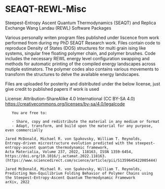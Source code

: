 # SEAQT-REWL-Misc
Steepest-Entropy Ascent Quantum Thermodynamics (SEAQT) and Replica Exchange Wang Landau (REWL) Software Packages

Various personally writen program files published under liscence from work performed from during my PhD SEAQT Research work. Files contain code to reproduce Density of States (DOS) structures for multi grain ising like systems, singular free floating polymer chain, and polymer brushes. Code includes the necessary REWL energy level configuration swapping and methods for automatic printing of the compiled energy landscapes across mutiple estimators. The polymer codes also contains various movements to transform the structures to delve the available energy landscapes.

Files are uploaded for posterity and distributed under the below license, just give credit to published papers if work is used

  License: Attribution-ShareAlike 4.0 International (CC BY-SA 4.0)
		   https://creativecommons.org/licenses/by-sa/4.0/legalcode

	   You are free to:

	   - Share, copy and redistribute the material in any medium or format
	   - Adapt, transform, and build upon the material for any purpose, even commercially

	Jared McDonald, Michael R. von Spakovsky, William T. Reynolds,
	Entropy-driven microstructure evolution predicted with the steepest-entropy-ascent quantum thermodynamic framework,
	Acta Materialia, Volume 237, 2022, 118163, ISSN 1359-6454,
	https://doi.org/10.1016/j.actamat.2022.118163.
	(https://www.sciencedirect.com/science/article/pii/S1359645422005444)

	Jared McDonald, Michael R. von Spakovsky, William T. Reynolds,
	Predicting Non-Equilibrium Folding Behavior of Polymer Chains using the Steepest-Entropy-Ascent Quantum Thermodynamic Framework
	arXiv, 2022
